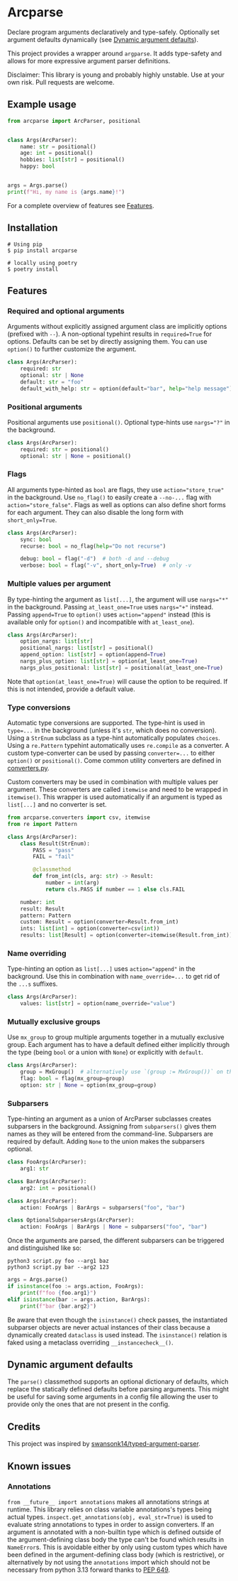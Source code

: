 # Arcparse
Declare program arguments declaratively and type-safely. Optionally set argument defaults dynamically (see [Dynamic argument defaults](#dynamic-argument-defaults)).

This project provides a wrapper around `argparse`. It adds type-safety and allows for more expressive argument parser definitions.

Disclaimer: This library is young and probably highly unstable. Use at your own risk. Pull requests are welcome.

## Example usage
```py
from arcparse import ArcParser, positional


class Args(ArcParser):
    name: str = positional()
    age: int = positional()
    hobbies: list[str] = positional()
    happy: bool


args = Args.parse()
print(f"Hi, my name is {args.name}!")
```

For a complete overview of features see [Features](#features).

## Installation
```shell
# Using pip
$ pip install arcparse

# locally using poetry
$ poetry install
```

## Features

### Required and optional arguments
Arguments without explicitly assigned argument class are implicitly options (prefixed with `--`). A non-optional typehint results in `required=True` for options. Defaults can be set by directly assigning them. You can use `option()` to further customize the argument.
```py
class Args(ArcParser):
    required: str
    optional: str | None
    default: str = "foo"
    default_with_help: str = option(default="bar", help="help message")
```

### Positional arguments
Positional arguments use `positional()`. Optional type-hints use `nargs="?"` in the background.
```py
class Args(ArcParser):
    required: str = positional()
    optional: str | None = positional()
```

### Flags
All arguments type-hinted as `bool` are flags, they use `action="store_true"` in the background. Use `no_flag()` to easily create a `--no-...` flag with `action="store_false"`. Flags as well as options can also define short forms for each argument. They can also disable the long form with `short_only=True`.
```py
class Args(ArcParser):
    sync: bool
    recurse: bool = no_flag(help="Do not recurse")

    debug: bool = flag("-d")  # both -d and --debug
    verbose: bool = flag("-v", short_only=True)  # only -v
```

### Multiple values per argument
By type-hinting the argument as `list[...]`, the argument will use `nargs="*"` in the background. Passing `at_least_one=True` uses `nargs="+"` instead. Passing `append=True` to `option()` uses `action="append"` instead (this is available only for `option()` and incompatible with `at_least_one`).
```py
class Args(ArcParser):
    option_nargs: list[str]
    positional_nargs: list[str] = positional()
    append_option: list[str] = option(append=True)
    nargs_plus_option: list[str] = option(at_least_one=True)
    nargs_plus_positional: list[str] = positional(at_least_one=True)
```

Note that `option(at_least_one=True)` will cause the option to be required. If this is not intended, provide a default value.

### Type conversions
Automatic type conversions are supported. The type-hint is used in `type=...` in the background (unless it's `str`, which does no conversion). Using a `StrEnum` subclass as a type-hint automatically populates `choices`. Using a `re.Pattern` typehint automatically uses `re.compile` as a converter. A custom type-converter can be used by passing `converter=...` to either `option()` or `positional()`. Come common utility converters are defined in [converters.py](arcparse/converters.py).

Custom converters may be used in combination with multiple values per argument. These converters are called `itemwise` and need to be wrapped in `itemwise()`. This wrapper is used automatically if an argument is typed as `list[...]` and no converter is set.
```py
from arcparse.converters import csv, itemwise
from re import Pattern

class Args(ArcParser):
    class Result(StrEnum):
        PASS = "pass"
        FAIL = "fail"

        @classmethod
        def from_int(cls, arg: str) -> Result:
            number = int(arg)
            return cls.PASS if number == 1 else cls.FAIL

    number: int
    result: Result
    pattern: Pattern
    custom: Result = option(converter=Result.from_int)
    ints: list[int] = option(converter=csv(int))
    results: list[Result] = option(converter=itemwise(Result.from_int))
```

### Name overriding
Type-hinting an option as `list[...]` uses `action="append"` in the background. Use this in combination with `name_override=...` to get rid of the `...s` suffixes.
```py
class Args(ArcParser):
    values: list[str] = option(name_override="value")
```

### Mutually exclusive groups
Use `mx_group` to group multiple arguments together in a mutually exclusive group. Each argument has to have a default defined either implicitly through the type (being `bool` or a union with `None`) or explicitly with `default`.
```py
class Args(ArcParser):
    group = MxGroup()  # alternatively use `(group := MxGroup())` on the next line
    flag: bool = flag(mx_group=group)
    option: str | None = option(mx_group=group)
```

### Subparsers
Type-hinting an argument as a union of ArcParser subclasses creates subparsers in the background. Assigning from `subparsers()` gives them names as they will be entered from the command-line. Subparsers are required by default. Adding `None` to the union makes the subparsers optional.
```py
class FooArgs(ArcParser):
    arg1: str

class BarArgs(ArcParser):
    arg2: int = positional()

class Args(ArcParser):
    action: FooArgs | BarArgs = subparsers("foo", "bar")

class OptionalSubparsersArgs(ArcParser):
    action: FooArgs | BarArgs | None = subparsers("foo", "bar")
```

Once the arguments are parsed, the different subparsers can be triggered and distinguished like so:
```shell
python3 script.py foo --arg1 baz
python3 script.py bar --arg2 123
```
```py
args = Args.parse()
if isinstance(foo := args.action, FooArgs):
    print(f"foo {foo.arg1}")
elif isinstance(bar := args.action, BarArgs):
    print(f"bar {bar.arg2}")
```
Be aware that even though the `isinstance()` check passes, the instantiated subparser objects are never actual instances of their class because a dynamically created `dataclass` is used instead. The `isinstance()` relation is faked using a metaclass overriding `__instancecheck__()`.

## Dynamic argument defaults
The `parse()` classmethod supports an optional dictionary of defaults, which replace the statically defined defaults before parsing arguments. This might be useful for saving some arguments in a config file allowing the user to provide only the ones that are not present in the config.

## Credits
This project was inspired by [swansonk14/typed-argument-parser](https://github.com/swansonk14/typed-argument-parser).

## Known issues

### Annotations
`from __future__ import annotations` makes all annotations strings at runtime. This library relies on class variable annotations's types being actual types. `inspect.get_annotations(obj, eval_str=True)` is used to evaluate string annotations to types in order to assign converters. If an argument is annotated with a non-builtin type which is defined outside of the argument-defining class body the type can't be found which results in `NameError`s. This is avoidable either by only using custom types which have been defined in the argument-defining class body (which is restrictive), or alternatively by not using the `annotations` import which should not be necessary from python 3.13 forward thanks to [PEP 649](https://peps.python.org/pep-0649/).
